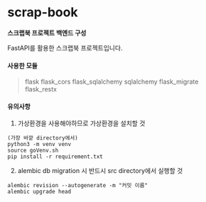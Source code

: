 # scrap-book

**스크랩북 프로젝트 백엔드 구성**

FastAPI를 활용한 스크랩북 프로젝트입니다.

#### 사용한 모듈

> flask
> flask_cors
> flask_sqlalchemy
> sqlalchemy
> flask_migrate
> flask_restx

#### 유의사항

1. 가상환경을 사용해야하므로 가상환경을 설치할 것

```linux
(가장 바깥 directory에서)
python3 -m venv venv
source goVenv.sh
pip install -r requirement.txt
```

2. alembic db migration 시 반드시 src directory에서 실행할 것

```linux
alembic revision --autogenerate -m "커밋 이름"
alembic upgrade head
```
